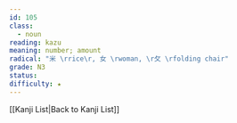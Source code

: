 ```yaml
---
id: 105
class:
  - noun
reading: kazu
meaning: number; amount
radical: "米 \rrice\r, 女 \rwoman, \r攵 \rfolding chair"
grade: N3
status:
difficulty: ★
---
```

[[Kanji List|Back to Kanji List]]